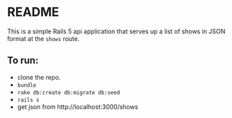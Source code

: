 # README

This is a simple Rails 5 api application that serves up a list of shows in JSON format at the `shows` route.

## To run:

* clone the repo.
* `bundle`
* `rake db:create db:migrate db:seed`
* `rails s`
* get json from http://localhost:3000/shows
